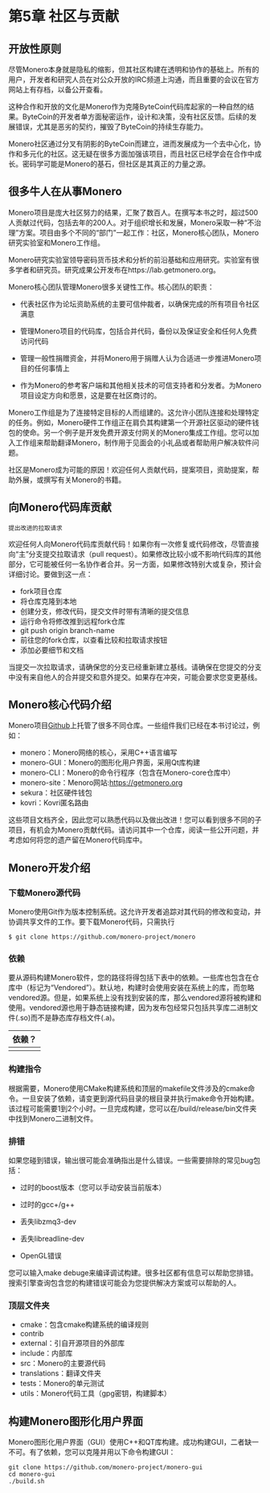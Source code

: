 #  第5章 社区与贡献

## 开放性原则

尽管Monero本身就是隐私的缩影，但其社区构建在透明和协作的基础上。所有的用户，开发者和研究人员在对公众开放的IRC频道上沟通，而且重要的会议在官方网站上有存档，以备公开查看。

这种合作和开放的文化是Monero作为克隆ByteCoin代码库起家的一种自然的结果。ByteCoin的开发者单方面秘密运作，设计和决策，没有社区反馈。后续的发展错误，尤其是恶劣的契约，摧毁了ByteCoin的持续生存能力。

Monero社区通过分叉有阴影的ByteCoin而建立，进而发展成为一个去中心化，协作和多元化的社区。这无疑在很多方面加强该项目，而且社区已经学会在合作中成长。密码学可能是Monero的基石，但社区是其真正的力量之源。

## 很多牛人在从事Monero

Monero项目是庞大社区努力的结果，汇聚了数百人。在撰写本书之时，超过500人贡献过代码，包括去年的200人。对于组织增长和发展，Monero采取一种“不治理”方案。项目由多个不同的“部门”一起工作：社区，Monero核心团队，Monero研究实验室和Monero工作组。

Monero研究实验室领导密码货币技术和分析的前沿基础和应用研究。实验室有很多学者和研究员。研究成果公开发布在https://lab.getmonero.org。

Monero核心团队管理Monero很多关键性工作。核心团队的职责：

- 代表社区作为论坛资助系统的主要可信仲裁者，以确保完成的所有项目令社区满意

- 管理Monero项目的代码库，包括合并代码，备份以及保证安全和任何人免费访问代码
- 管理一般性捐赠资金，并将Monero用于捐赠人认为合适进一步推进Monero项目的任何事情上
- 作为Monero的参考客户端和其他相关技术的可信支持者和分发者。为Monero项目设定方向和愿景，这是要在社区商讨的。

Monero工作组是为了连接特定目标的人而组建的。这允许小团队连接和处理特定的任务。例如，Monero硬件工作组正在肩负其构建第一个开源社区驱动的硬件钱包的使命。另一个例子是开发免费开源支付网关的Monero集成工作组。您可以加入工作组来帮助翻译Monero，制作用于见面会的小礼品或者帮助用户解决软件问题。

社区是Monero成为可能的原因！欢迎任何人贡献代码，提案项目，资助提案，帮助外展，或撰写有关Monero的书籍。

## 向Monero代码库贡献

`提出改进的拉取请求`

欢迎任何人向Monero代码库贡献代码！如果你有一次修复或代码修改，尽管直接向“主”分支提交拉取请求（pull request）。如果修改比较小或不影响代码库的其他部分，它可能被任何一名协作者合并。另一方面，如果修改特别大或复杂，预计会详细讨论。要做到这一点：

- fork项目仓库
- 将仓库克隆到本地
- 创建分支，修改代码，提交文件时带有清晰的提交信息
- 运行命令将修改推到远程fork仓库
- git push origin branch-name
- 前往您的fork仓库，以查看比较和拉取请求按钮
- 添加必要细节和文档

当提交一次拉取请求，请确保您的分支已经重新建立基线。请确保在您提交的分支中没有来自他人的合并提交和意外提交。如果存在冲突，可能会要求您变更基线。

## Monero核心代码介绍

Monero项目[Github](https://github.com/monero-projec)上托管了很多不同仓库。一些组件我们已经在本书讨论过，例如：

- monero：Monero网络的核心，采用C++语言编写
- monero-GUI：Monero的图形化用户界面，采用Qt库构建
- monero-CLI：Monero的命令行程序（包含在Monero-core仓库中）
- monero-site：Menoro网站:https://getmonero.org
- sekura：社区硬件钱包
- kovri：Kovri匿名路由 

这些项目文档齐全，因此您可以熟悉代码以及做出改进！您可以看到很多不同的子项目，有机会为Monero贡献代码。请访问其中一个仓库，阅读一些公开问题，并考虑如何将您的遗产留在Monero代码库中。

## Monero开发介绍

### 下载Monero源代码

Monero使用Git作为版本控制系统。这允许开发者追踪对其代码的修改和变动，并协调共享文件的工作。要下载Monero代码，只需执行

```
$ git clone https://github.com/monero-project/monero
```

### 依赖

要从源码构建Monero软件，您的路径将得包括下表中的依赖。一些库也包含在仓库中（标记为“Vendored”）。默认地，构建时会使用安装在系统上的库，而忽略vendored源。但是，如果系统上没有找到安装的库，那么vendored源将被构建和使用。vendored源也用于静态链接构建，因为发布包经常只包括共享库二进制文件(.so)而不是静态库存档文件(.a)。

| 依赖？ |
| ------ |
|        |

### 构建指令

根据需要，Monero使用CMake构建系统和顶层的makefile文件涉及的cmake命令。一旦安装了依赖，请变更到源代码目录的根目录并执行make命令开始构建。该过程可能需要1到2个小时。一旦完成构建，您可以在/build/release/bin文件夹中找到Monero二进制文件。

### 排错

如果您碰到错误，输出很可能会准确指出是什么错误。一些需要排除的常见bug包括：

- 过时的boost版本（您可以手动安装当前版本）

- 过时的gcc+/g++

- 丢失libzmq3-dev

- 丢失libreadline-dev

- OpenGL错误

您可以输入make debuge来编译调试构建。很多社区都有信息可以帮助您排错。搜索引擎查询包含您的构建错误可能会为您提供解决方案或可以帮助的人。

### 顶层文件夹

- cmake：包含cmake构建系统的编译规则
- contrib
- external：引自开源项目的外部库
- include：内部库
- src：Monero的主要源代码
- translations：翻译文件夹
- tests：Monero的单元测试
- utils：Monero代码工具（gpg密钥，构建脚本）

## 构建Monero图形化用户界面

Monero图形化用户界面（GUI）使用C++和QT库构建。成功构建GUI，二者缺一不可。有了依赖，您可以克隆并用以下命令构建GUI：

```
git clone https://github.com/monero-project/monero-gui
cd monero-gui
./build.sh
```

